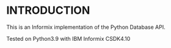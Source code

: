 INTRODUCTION
============

This is an Informix implementation of the Python Database API.  

Tested on Python3.9 with IBM Informix CSDK4.10
